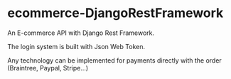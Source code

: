 # ecommerce-DjangoRestFramework

An E-commerce API with Django Rest Framework.

The login system is built with Json Web Token.

Any technology can be implemented for payments directly with the order (Braintree, Paypal, Stripe...)
